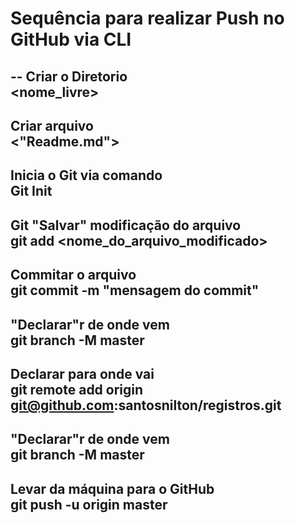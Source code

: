 # Sequência para realizar Push no GitHub via CLI
--
Criar o Diretorio
<br>
<nome_livre>
--
Criar arquivo 
<br>
<"Readme.md">
--
Inicia o Git via comando
<br>
Git Init
--
Git "Salvar" modificação do arquivo
<br>
git add <nome_do_arquivo_modificado>
--
Commitar o arquivo
<br>
git commit -m "mensagem do commit"
--
"Declarar"r de onde vem
<br>
git branch -M master
--
Declarar para onde vai
<br>
git remote add origin git@github.com:santosnilton/registros.git
--
"Declarar"r de onde vem
<br>
git branch -M master
--
Levar da máquina para o GitHub
<br>
git push -u origin master
--
